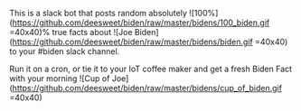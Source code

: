 This is a slack bot that posts random absolutely ![100%](https://github.com/deesweet/biden/raw/master/bidens/100_biden.gif =40x40)% true facts about ![Joe Biden](https://github.com/deesweet/biden/raw/master/bidens/biden.gif =40x40) to your #biden slack channel.

Run it on a cron, or tie it to your IoT coffee maker and get a fresh Biden Fact with your morning ![Cup of Joe](https://github.com/deesweet/biden/raw/master/bidens/cup_of_biden.gif =40x40)
